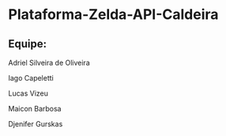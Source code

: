 # Plataforma-Zelda-API-Caldeira
<h2>Equipe: </h2>
<p>Adriel Silveira de Oliveira</p>
<p>Iago Capeletti</p>
<p>Lucas Vizeu</p>
<p>Maicon Barbosa</p>
<p>Djenifer Gurskas</p>

